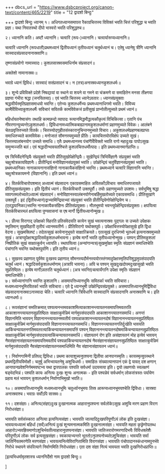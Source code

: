 +++
dbcs_url = "https://www.dsbcproject.org/canon-text/content/465/2219"
title = "12 द्वादशो बिन्दुः"

+++
द्वादशो बिन्दुः
ध्यानम्
१। अधिगतध्यानसमापत्त रैकाग्रचित्तस्य विविक्तं भवति चित्तं परिशुद्धा च भवति प्रज्ञा। यथा निवातस्थो दीपो भास्वरो भवति परिशुद्धश्च॥

२। ध्यानानि कति। अष्टौ ध्यानानि। चत्वारि (रूप-)ध्यानानि। चत्वार्यारूप्यध्यानानि॥

चत्वारि ध्यानानि (रूपधातौ)प्रथमध्यानं द्वितीयध्यानं तृतीयध्यानं चतुर्थध्यानं च। एतेषु ध्यानेषु त्रीणि ध्यानानि सास्वादसंप्रसादनानास्रवाणि॥

तृष्णासंप्रयोगो नामास्वादः। कुशलसास्रवसमाधिर्नाम संप्रसादनं॥

अक्लेशो नामानास्रवः॥

भवाग्रे ध्यानं द्विविधं। सास्वादं ससंप्रसादनं च। न (तत्र)अनास्रवध्यानकुशलधर्मः॥

३। शून्ये प्रविविक्ते प्रदेशे निषद्यायां वा स्थाने वा शयने वा गमने वा चंक्रमणे वा समाहितेन मनसा तीक्ष्णया प्रज्ञया गंभीरा श्रद्धा (जनयितव्या)। एवं भवति चित्तस्य ध्यानेऽवतारः। ध्यानसंप्रयुक्ताः श्रद्धावीर्यस्मृतिप्रज्ञासमाधयो भवन्ति। एतेभ्यः कुशलधर्मेभ्यः प्रथमध्यानाधिगमो भवति। विविच्य कामैर्विविच्याकुशलधर्मैः सविचारं सवितर्कं कामविवेकजं प्रतीसुखं प्राप्नोतीत्युच्यते प्रथमं ध्यानं॥

बहिर्धायतनेष्वासंगः तथाहि कामछन्दो व्यापादः स्त्यानमिद्धमौद्धत्यकौकृत्यं विचिकित्सा। एतानि पंच नीवरणान्युच्यन्तेऽकुशलधर्माः। द्विविधानामध्यात्मिकबाह्यानामकुशलधर्माणां प्रहाणमुच्यते विवेकः। आलंबने चेतःप्रवृत्तिरुच्यते वितर्कः। चित्तस्योद्गृहीतसंस्कारानुचिन्तनमुच्यते विचारः। अकुशलधर्मप्रहाणबलप्राप्तः समाधिरुच्यते कामविवेकः। मनोजातं सौमनस्यमुच्यते प्रीतिः। कायचित्तयोरविक्षेप उच्यते सुखं। चित्तस्यालांबनयोग उच्यते समाधिः। एतैः प्रथमध्यानस्य पंचांगैर्विविक्तो भवति रागो महादुःखः पापोऽसुखः समुन्मज्जति बलं। एवं श्रद्धादीन्भावयतश्चित्ते कुशलचित्तधर्मोत्पादः। इति प्रथमध्यानमार्गप्राप्तिः॥

एष त्रिभिर्वेदनेन्द्रियैः संप्रयुक्तो भवति प्रीतिसुखोपेक्षेन्द्रियैः। सुखेन्द्रियं त्रिभिर्विज्ञानैः संप्रयुक्तं भवति चक्षुःश्रोत्रकायविज्ञानैः। प्रीतीन्द्रियं मनोविज्ञानसंप्रयुक्तं भवति। उपेक्षेन्द्रियं चतुर्विज्ञानसंप्रयुक्तं भवति। प्रथमध्यानिकाः नानाकायनानासंज्ञिनो नानाकायैकसंज्ञिनो भवन्ति। प्रथमध्याने चत्वारि विज्ञानानि भवन्ति। चक्षुःश्रोत्रकायमनो (विज्ञानानि)। इति प्रथमं ध्यानं॥

४। वितर्कविचारोपशमात् अध्यात्मं संप्रसादनः एकाग्रसमाहितः अवितर्कोऽविचारः समाधिरुपजायते प्रीतिसुखसंप्रयुक्तः। इति द्वितीयं ध्यानं। वितर्कविचारौ उक्तपूर्वौ। तयोः प्रहाणमुच्यते उपशमः। सर्वभूमिषु श्रद्धा व्यपगतमलोच्यतेऽध्यात्मं संप्रसादनं। मनोविज्ञानस्यालंबनयोगेनाबर्हिमुखतोच्यते एकाग्रसमाधिः। प्रीतिसुखांगे उक्तपूर्वे। इदं (द्वितीयध्यानं)द्वाभ्यामिन्द्रियाभ्यां संप्रयुक्तं भवति प्रीतीन्द्रियेणोपेक्षेन्द्रियेण च। (एतद्धयानिकाः)भवन्ति नानाकायैकसंज्ञिनः प्रीतिसंप्रयुक्ताः। मौलभूमयो भवन्त्युपेक्षेन्द्रियसंप्रयुक्ताः। क्षपयित्वा वितर्कविचारमलं क्षपयित्वा पुण्यवासनां स एष मार्गो द्वितीयध्यानोन्मुखः॥

५। प्रीत्या विरागाद् उपेक्षको विहरति प्रतिसंवेदयति कायेन सुखं भवत्यनास्रवः पुद्गलः स उच्यते उपेक्षकः स्मृतिमान् सुखविहारी तृतीयं ध्यानमवतीर्णः। प्रीतिविरागो यथोक्तपूर्वः। उपेक्षाचित्तस्योपेक्षासुखे इति द्विधा वेदना। सुखमक्लिष्टं। तदेतत्सुखं कायेनानुभूयते साक्षात्क्रियते। एतत्सुखं दुरधिगमो भूतधर्म इत्यनास्रवमुच्यते सुखं। अत्राप्युपेक्षाश्रद्धादिसर्वकुशलधर्मभावना। इत्येष मार्गो भवति तृतीयध्यानोन्मुखः। पश्यन् प्रीतिमकुशलां निष्प्रीतिकं सुखं साक्षात्कुर्वन् ध्यायति। स्थापयित्वा (अन्यांगान्यत्र)सुखमुपेक्षा स्मृतिः संप्रज्ञानं समाधिश्चेति पंचांगानि भवन्ति यथोक्तपूर्वाणि। इति तृतीय ध्यानं॥

६। सुखस्य प्रहाणात् पूर्वमेव दुःखस्य प्रहाणात् सौमनस्यदौर्मनस्ययोरस्तंगमादुपेक्षास्मृतिपरिशुद्धमुपसंपादयति चतुर्थं ध्यानं। श्रद्धादिसर्वकुशलधर्माणाम् (अत्रापि भावना)। अपि च पश्यन् सुखदुःखदोपमदुःखासुखो भवति सुप्रतिष्ठितः। इत्येष मार्गोऽवतरति चतुर्थध्यानं। (अत्र भवन्ति)चत्वार्यंगानि उपेक्षा स्मृतिः संप्रज्ञानं समाधिश्चेति।  
७। सर्वध्यानांगानि भवन्ति कुशलानि। असमापत्तिध्यानभूमिः सवितर्का भवति सविचारा। मध्यमध्यानभूमिरवितर्का भवति सविचारा। एते द्वे ध्यानभूमी उपेक्षेन्द्रियसंप्रयुक्ते। असमापत्तिध्यानभूमिर्द्विविधा संप्रसादनानास्रवाऽनास्वादा चेति। चत्वारि ध्यानानि त्रिविधानि सास्वादानि संप्रसादनानि अनास्रवाणि च। इति ध्यानधर्माः॥

८। रूपसंज्ञानां समतिक्रमात् पश्यत्यनन्तमवकाशमित्याकाशानन्त्यायतनसमापत्तिमवतरति आकाशानन्त्यायतनसुप्रतिष्ठितः साक्षात्कुर्वन्निमं मार्गमुपसंपादयति आकाशानन्त्यातनसमाधिं। अनन्तं विज्ञानमिति भावयन् विज्ञानानन्त्यायतनमवतीर्य पश्यन्नाकाशानन्त्यायतनदोषं विज्ञानानन्त्यायतनसुप्रतिष्ठितः साक्षात्कुर्वन्निमं मार्गमुपसंपादयति विज्ञानानन्त्यायतनसमाधिं। विज्ञाननन्त्यायतनगतिर्दुःखेति भावयति आकिंचन्यायतनगतिमवतरत्याकिंचन्यायतनसमापत्तिं पश्यन् विज्ञानानन्त्यायतनदोषमाकिंचन्यायतनसुप्रतिष्ठितः साक्षात्कुर्वन्निमं मार्गमुपसंपादयत्याकिंचन्यायतनसमाधिं। संज्ञायतनं रोग इति असंज्ञायतनं मोह इत्येवं भावयन् नैवसंज्ञानासंज्ञायतनसमापत्तिमवतीर्य पश्यन्नाकिंचन्यायतनदोषं नैवसंज्ञानासंज्ञायतनसुप्रतिष्ठितः साक्षात्कुर्वन्निमं मार्गमुपसंपादयति नैवसंज्ञानासंज्ञायतनसमाधिमिति नैव संज्ञानासंज्ञायतन ध्यानं॥

९। निर्वाणगामिनी प्रतिपद् द्विविधा। प्रथमा कायाशुच्यनुपश्यना द्वितीया आनपानस्मृतिः। कायस्मृत्युपस्थाने प्रथमद्वितीयविमोक्षौ। चतुर्षु अभिभ्वायतनेषु अशुचिधर्माः। समाहितः संख्यात्यानापानं एकं द्वे यावत् दश क्षणान् आनापानप्रवेशनिर्गममवष्टभ्य यथा द्वारपालकः पश्यति सर्वधर्मा उदयव्यया इति। द्वयो लक्षणयोः स्वलक्षणं षड्भेदभिन्नं। पश्यति कायः अनित्यः दुःखः शून्यः अनात्मकः - इति पश्यन्नेवं सर्वधर्मान् लोकसंत्रस्तः पर्यायेण प्रहाय मलं भावयन् कुशलधर्मान् निर्वाणाभिमुखो भवति॥

१०। असमापत्तिध्यानभूमिः मध्यमध्यानभूमिः चतुर्ध्यानभूमयः तिस्र आरूप्यध्यानभूमयश्चेति द्विविधाः। सास्रवा अनास्रवाश्च। भवाग्रः सर्वोऽपि सास्रवः॥

११। दशसंज्ञाः। अनित्य(संज्ञा)दुःख दुःखानात्मक आहारानुपश्यना सर्वलोकेऽसुख अशुचि मरण प्रहाण विराग निरोधसंज्ञा॥

भावयति सर्वसंस्कारा अनित्या इत्यनित्यसंज्ञा। भावयति जात्यादिदुःखपरिपूर्णोऽयं लोक इति दुःखसंज्ञा। भावयत्यध्यात्मं बहिर्धा (सर्वं)अनित्यं दुःखं शून्यमनात्मकमिति दुःखानात्मसंज्ञा। भावयति महता कृछ्रेणोपलब्ध आहारोऽभ्यवह्रियमाणोऽशुचिर्भवतीत्याहारानुपश्यनासंज्ञा। भावयति जातिजरारोगमरणादिभयैः विविधक्लेशैः परिपूर्णोऽयं लोकः सर्व इत्यसुखसंज्ञा। स्वकायाभ्यन्तरे भूततोऽनुपश्यनोच्यतेऽशुचिसंज्ञा। भावयति सर्वा जातिर्नियतमरणेति मरणसंज्ञा। भावयत्यनित्येविरागितामिति विरागसंज्ञा। भावयति पंचोपादानस्कंधानामपुनर्भवे निरोधे स्थापने संपरित्यागे निर्वाणमिति निरोधसंज्ञा। एता दश संज्ञा नित्यं भावयता भवति दुःखनिरोधप्राप्तिः॥

[इत्यभिधर्मामृतशास्त्र ध्याननिर्देशो नाम द्वादशो बिन्दुः॥

]
